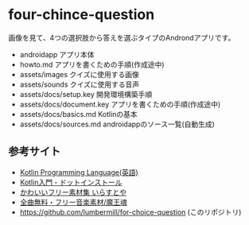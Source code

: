 # four-chince-question
画像を見て、4つの選択肢から答えを選ぶタイプのAndrondアプリです。

- androidapp アプリ本体
- howto.md アプリを書くための手順(作成途中)
- assets/images クイズに使用する画像
- assets/sounds クイズに使用する音声
- assets/docs/setup.key 開発環境構築手順
- assets/docs/document.key アプリを書くための手順(作成途中)
- assets/docs/basics.md Kotlinの基本
- assets/docs/sources.md androidappのソース一覧(自動生成)

## 参考サイト
- [Kotlin Programming Language(英語)](https://kotlinlang.org/)
- [Kotlin入門 - ドットインストール](https://dotinstall.com/lessons/basic_kotlin)
- [かわいいフリー素材集 いらすとや](https://www.irasutoya.com/)
- [全曲無料・フリー音楽素材/魔王魂](https://maoudamashii.jokersounds.com/)
- https://github.com/lumbermill/for-choice-question (このリポジトリ)
